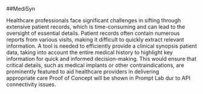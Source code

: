 
##MediSyn

Healthcare professionals face significant challenges in sifting through extensive patient records, which is time-consuming and can lead to the oversight of essential details. Patient records often contain numerous reports from various visits, making it difficult to quickly extract relevant information. 
A tool is needed to efficiently provide a clinical synopsis patient data, taking into account the entire medical history to highlight key information for quick and informed decision-making. This would ensure that critical details, such as medical implants or other contraindications, are prominently featured to aid healthcare providers in delivering appropriate care
 
 Proof of Concept will be shown in Prompt Lab dur to API connectivity issues.
